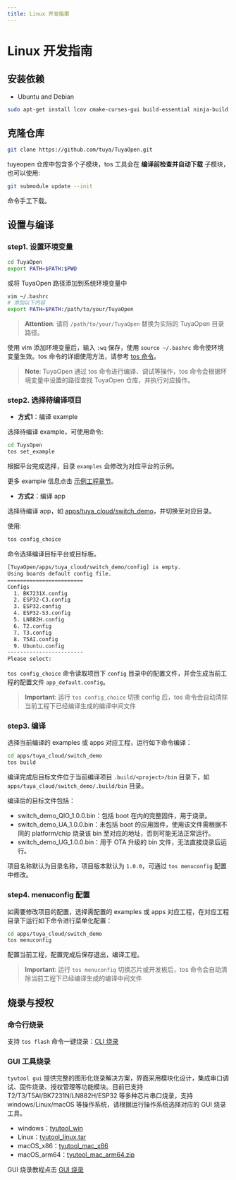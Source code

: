 ```yaml
---
title: Linux 开发指南
---
```


# Linux 开发指南

## 安装依赖

- Ubuntu and Debian

```bash
sudo apt-get install lcov cmake-curses-gui build-essential ninja-build wget git python3 python3-pip python3-venv libc6-i386 libsystemd-dev
```

## 克隆仓库

```bash
git clone https://github.com/tuya/TuyaOpen.git
```

tuyeopen 仓库中包含多个子模块，tos 工具会在 **编译前检查并自动下载** 子模块，也可以使用:

```bash
git submodule update --init
```

命令手工下载。

## 设置与编译

### step1. 设置环境变量

```bash
cd TuyaOpen
export PATH=$PATH:$PWD
```

或将 TuyaOpen 路径添加到系统环境变量中

```bash
vim ~/.bashrc
# 添加以下内容
export PATH=$PATH:/path/to/your/TuyaOpen
```

> **Attention**: 请将 `/path/to/your/TuyaOpen` 替换为实际的 TuyaOpen 目录路径。

使用 vim 添加环境变量后，输入 `:wq` 保存，使用 `source ~/.bashrc` 命令使环境变量生效。tos 命令的详细使用方法，请参考 [tos 命令](/tos_guide/index)。

> **Note**: TuyaOpen 通过 tos 命令进行编译、调试等操作，tos 命令会根据环境变量中设置的路径查找 TuyaOpen 仓库，并执行对应操作。

### step2. 选择待编译项目

- **方式1**：编译 example

选择待编译 example，可使用命令:

```bash
cd TuysOpen
tos set_example
```

根据平台完成选择，目录 `examples` 会修改为对应平台的示例。

更多 example 信息点击 [示例工程章节](/examples/index)。

- **方式2**：编译 app

选择待编译 app，如 [apps/tuya_cloud/switch_demo](https://github.com/tuya/TuyaOpen/tree/master/apps/tuya_cloud/switch_demo)，并切换至对应目录。

使用:

```bash
tos config_choice
```

命令选择编译目标平台或目标板。

```bash
[TuyaOpen/apps/tuya_cloud/switch_demo/config] is empty.
Using boards default config file.
========================
Configs
  1. BK7231X.config
  2. ESP32-C3.config
  3. ESP32.config
  4. ESP32-S3.config
  5. LN882H.config
  6. T2.config
  7. T3.config
  8. T5AI.config
  9. Ubuntu.config
------------------------
Please select:
```

`tos config_choice` 命令读取项目下 `config` 目录中的配置文件，并会生成当前工程的配置文件 `app_default.config`。

> **Important**: 运行 `tos config_choice` 切换 config 后，tos 命令会自动清除当前工程下已经编译生成的编译中间文件

### step3. 编译

选择当前编译的 examples 或 apps 对应工程，运行如下命令编译：

```bash
cd apps/tuya_cloud/switch_demo
tos build
```

编译完成后目标文件位于当前编译项目 `.build/<project>/bin` 目录下，如 `apps/tuya_cloud/switch_demo/.build/bin` 目录。

编译后的目标文件包括：

- switch_demo_QIO_1.0.0.bin：包括 boot 在内的完整固件，用于烧录。
- switch_demo_UA_1.0.0.bin：未包括 boot 的应用固件，使用该文件需根据不同的 platform/chip 烧录该 bin 至对应的地址，否则可能无法正常运行。
- switch_demo_UG_1.0.0.bin：用于 OTA 升级的 bin 文件，无法直接烧录后运行。

项目名称默认为目录名称，项目版本默认为 `1.0.0`，可通过 `tos menuconfig` 配置中修改。

### step4. menuconfig 配置

如需要修改项目的配置，选择需配置的 examples 或 apps 对应工程，在对应工程目录下运行如下命令进行菜单化配置：

```bash
cd apps/tuya_cloud/switch_demo
tos menuconfig
```

配置当前工程，配置完成后保存退出，编译工程。

> **Important**: 运行 `tos menuconfig` 切换芯片或开发板后，tos 命令会自动清除当前工程下已经编译生成的编译中间文件

## 烧录与授权

### 命令行烧录

支持 `tos flash` 命令一键烧录：[CLI 烧录](cli-flash)

### GUI 工具烧录

`tyutool gui` 提供完整的图形化烧录解决方案，界面采用模块化设计，集成串口调试、固件烧录、授权管理等功能模块。目前已支持 T2/T3/T5AI/BK7231N/LN882H/ESP32 等多种芯片串口烧录，支持 windows/Linux/macOS 等操作系统，请根据运行操作系统选择对应的 GUI 烧录工具。

- windows：[tyutool_win](https://images.tuyacn.com/smart/embed/package/vscode/data/ide_serial/win_tyutool_gui.zip)
- Linux：[tyutool_linux.tar](https://images.tuyacn.com/smart/embed/package/vscode/data/ide_serial/tyutool_gui.tar.gz)
- macOS_x86：[tyutool_mac_x86](https://images.tuyacn.com/smart/embed/package/vscode/data/ide_serial/darwin_x86_tyutool_gui.tar.gz)
- macOS_arm64：[tyutool_mac_arm64.zip](https://images.tuyacn.com/smart/embed/package/vscode/data/ide_serial/darwin_arm64_tyutool_gui.tar.gz)

GUI 烧录教程点击 [GUI 烧录](gui-flash)
